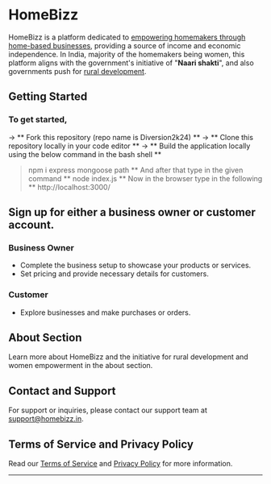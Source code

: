# HomeBizz

HomeBizz is a platform dedicated to <ins>empowering homemakers through home-based businesses</ins>, providing a source of income and economic independence. In India, majority of the homemakers being women, this platform aligns with the government's initiative of "__Naari shakti__", and also governments push for <ins>rural development</ins>.

## Getting Started

### To get started,
 -> ** Fork this repository (repo name is Diversion2k24) **
 -> ** Clone this repository locally in your code editor **
 -> ** Build the application locally using the below command in the bash shell **
> npm i express mongoose path
 ** And after that type in the given command **
> node index.js
 ** Now in the browser type in the following **
> http://localhost:3000/

## Sign up for either a business owner or customer account.

### Business Owner
- Complete the business setup to showcase your products or services.
- Set pricing and provide necessary details for customers.

### Customer
- Explore businesses and make purchases or orders.

## About Section

Learn more about HomeBizz and the initiative for rural development and women empowerment in the about section.

## Contact and Support

For support or inquiries, please contact our support team at support@homebizz.in.

## Terms of Service and Privacy Policy

Read our [Terms of Service](https://www.homebizz.in/terms) and [Privacy Policy](https://www.homebizz.in/privacy) for more information.

---


